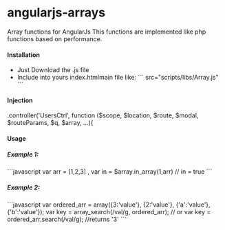 angularjs-arrays
================

Array functions for AngularJs
This functions are implemented like php functions based on performance.

<h4>Installation</h4>

<ul>
  <li>Just Download the .js file</li>
  <li>Include into yours index.htmlmain file like: 
  ```
  src="scripts/libs/Array.js"
  ```
  </li>
</ul>


<h4>Injection</h4>
  .controller('UsersCtrl', function ($scope, $location, $route, $modal, $routeParams, $q, $array, …){

<h4>Usage</h4>

<h5>Example 1:</h5>
```javascript
var arr = [1,2,3] , var in = $array.in_array(1,arr) // in = true
```
<h5>Example 2:</h5>
```javascript
var ordered_arr = array({3:'value'}, {2:'value'}, {'a':'value'}, {'b':'value'});
var key = array_search(/val/g, ordered_arr); // or var key = ordered_arr.search(/val/g); //returns '3'
```
